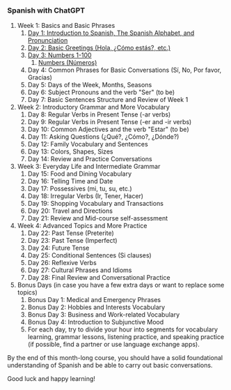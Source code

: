 ### Spanish with ChatGPT

1. Week 1: Basics and Basic Phrases
    1. [Day 1: Introduction to Spanish, The Spanish Alphabet, and Pronunciation](day1)
    2. [Day 2: Basic Greetings (Hola, ¿Cómo estás?, etc.)](day2)
    3. [Day 3: Numbers 1-100](day3)
        1. [Numbers (Números)](day3/numbers.md)
    4. Day 4: Common Phrases for Basic Conversations (Sí, No, Por favor, Gracias)
    5. Day 5: Days of the Week, Months, Seasons
    6. Day 6: Subject Pronouns and the verb "Ser" (to be)
    7. Day 7: Basic Sentences Structure and Review of Week 1
2. Week 2: Introductory Grammar and More Vocabulary
    1. Day 8: Regular Verbs in Present Tense (-ar verbs)
    2. Day 9: Regular Verbs in Present Tense (-er and -ir verbs)
    3. Day 10: Common Adjectives and the verb "Estar" (to be)
    4. Day 11: Asking Questions (¿Qué?, ¿Cómo?, ¿Dónde?)
    5. Day 12: Family Vocabulary and Sentences
    6. Day 13: Colors, Shapes, Sizes
    7. Day 14: Review and Practice Conversations
3. Week 3: Everyday Life and Intermediate Grammar
    1. Day 15: Food and Dining Vocabulary
    2. Day 16: Telling Time and Date
    3. Day 17: Possessives (mi, tu, su, etc.)
    4. Day 18: Irregular Verbs (Ir, Tener, Hacer)
    5. Day 19: Shopping Vocabulary and Transactions
    6. Day 20: Travel and Directions
    7. Day 21: Review and Mid-course self-assessment
4. Week 4: Advanced Topics and More Practice
    1. Day 22: Past Tense (Preterite)
    2. Day 23: Past Tense (Imperfect)
    3. Day 24: Future Tense
    4. Day 25: Conditional Sentences (Si clauses)
    5. Day 26: Reflexive Verbs
    6. Day 27: Cultural Phrases and Idioms
    7. Day 28: Final Review and Conversational Practice
5. Bonus Days (in case you have a few extra days or want to replace some topics)
    1. Bonus Day 1: Medical and Emergency Phrases
    2. Bonus Day 2: Hobbies and Interests Vocabulary
    3. Bonus Day 3: Business and Work-related Vocabulary
    4. Bonus Day 4: Introduction to Subjunctive Mood
    5. For each day, try to divide your hour into segments for vocabulary learning, grammar lessons, listening practice, and speaking practice (if possible, find a partner or use language exchange apps).

By the end of this month-long course, you should have a solid foundational understanding of Spanish and be able to carry out basic conversations.

Good luck and happy learning!